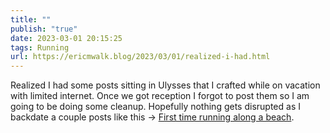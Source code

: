 ```yaml
---
title: ""
publish: "true"
date: 2023-03-01 20:15:25
tags: Running
url: https://ericmwalk.blog/2023/03/01/realized-i-had.html
---
```


Realized I had some posts sitting in Ulysses that I crafted while on vacation with limited internet. Once we got reception I forgot to post them so I am going to be doing some cleanup. Hopefully nothing gets disrupted as I backdate a couple posts like this -> [First time running along a beach](https://ericmwalk.blog/2022/06/27/first-time-running.html).